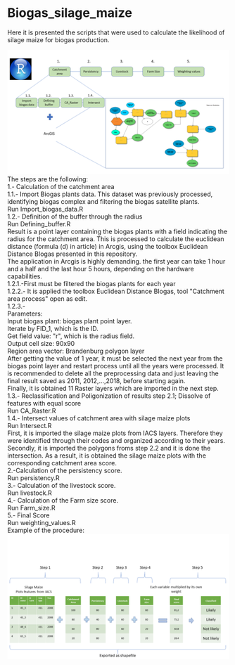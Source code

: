 # Biogas_silage_maize

Here it is presented the scripts that were used to calculate the likelihood of silage maize for biogas production.

![Screenshot](R_steps.png)
The steps are the following: <br />
1.- Calculation of the catchment area <br />
1.1.- Import Biogas plants data. This dataset was previously processed, identifying biogas complex and filtering the biogas satellite plants. <br />
Run Import_biogas_data.R <br />
1.2.- Definition of the buffer through the radius <br />
Run Defining_buffer.R <br />
Result is a point layer containing the biogas plants with a field indicating the radius for the catchment area. This is processed to calculate the euclidean distance (formula (d) in article) in Arcgis, using the toolbox Euclidean Distance BIogas presented in this repository. <br /> 
The application in Arcgis is highly demanding. the first year can take 1 hour and a half and the last hour 5 hours, depending on the hardware capabilities. <br />
1.2.1.-First must be filtered the biogas plants for each year <br />
1.2.2.- It is applied the toolbox Euclidean Distance BIogas, tool "Catchment area process" open as edit. <br />
1.2.3.- <br />
Parameters: <br />
Input biogas plant: biogas plant point layer. <br />
Iterate by FID_1, which is the ID. <br />
Get field value: "r", which is the radius field. <br />
Output cell size: 90x90 <br />
Region area vector: Brandenburg polygon layer <br />
After getting the value of 1 year, it must be selected the next year from the biogas point layer and restart process until all the years were processed. It is recommended to delete all the preprocessing data and just leaving the final result saved as 2011, 2012,...,2018, before starting again. <br />
Finally, it is obtained 11 Raster layers which are imported in the next step. <br />
1.3.- Reclassification and Poligonization of results step 2.1; Dissolve of features with equal score <br />
Run CA_Raster.R <br />
1.4.- Intersect values of catchment area with silage maize plots <br />
Run Intersect.R <br />
First, it is imported the silage maize plots from IACS layers. Therefore they were identified through their codes and organized according to their years.
Secondly, it is imported the polygons froms step 2.2 and it is done the intersection. 
As a result, it is obtained the silage maize plots with the corresponding catchment area score. <br />
2.-Calculation of the persistency score. <br />
Run persistency.R <br />
3.- Calculation of the livestock score. <br />
Run livestock.R <br />
4.- Calculation of the Farm size score. <br />
Run Farm_size.R <br />
5.- Final Score  <br />
Run weighting_values.R <br />
Example of the procedure: <br />
![Screenshot](Intern_Steps.png)
